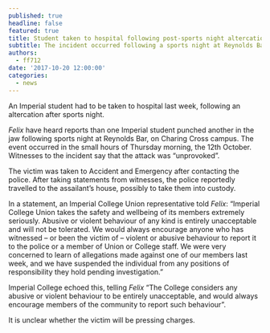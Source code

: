 ```yaml
---
published: true
headline: false
featured: true
title: Student taken to hospital following post-sports night altercation
subtitle: The incident occurred following a sports night at Reynolds Bar.
authors:
  - ff712
date: '2017-10-20 12:00:00'
categories:
  - news
---
```

An Imperial student had to be taken to hospital last week, following an altercation after sports night.

_Felix_ have heard reports than one Imperial student punched another in the jaw following sports night at Reynolds Bar, on Charing Cross campus. The event occurred in the small hours of Thursday morning, the 12th October. Witnesses to the incident say that the attack was “unprovoked”.

The victim was taken to Accident and Emergency after contacting the police. After taking statements from witnesses, the police reportedly travelled to the assailant’s house, possibly to take them into custody.

In a statement, an Imperial College Union representative told _Felix_: “Imperial College Union takes the safety and wellbeing of its members extremely seriously. Abusive or violent behaviour of any kind is entirely unacceptable and will not be tolerated. We would always encourage anyone who has witnessed – or been the victim of – violent or abusive behaviour to report it to the police or a member of Union or College staff. We were very concerned to learn of allegations made against one of our members last week, and we have suspended the individual from any positions of responsibility they hold pending investigation.”

Imperial College echoed this, telling _Felix_ “The College considers any abusive or violent behaviour to be entirely unacceptable, and would always encourage members of the community to report such behaviour”.

It is unclear whether the victim will be pressing charges.
